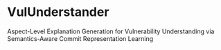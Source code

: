# VulUnderstander
Aspect-Level Explanation Generation for Vulnerability Understanding via Semantics-Aware Commit Representation Learning
